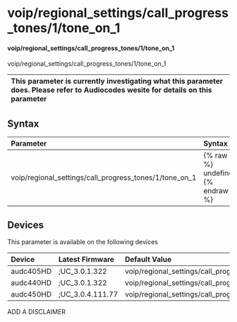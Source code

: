 ﻿---
description: voip/regional_settings/call_progress_tones/1/tone_on_1
search: false
---

# voip/regional_settings/call_progress_tones/1/tone_on_1

#### voip/regional_settings/call_progress_tones/1/tone_on_1

voip/regional_settings/call_progress_tones/1/tone_on_1


| This parameter is currently investigating what this parameter does. Please refer to Audiocodes wesite for details on this parameter | 
| :--- |

## Syntax
| Parameter | Syntax |
| :--- | :--- |
|voip/regional_settings/call_progress_tones/1/tone_on_1 | {% raw %} undefined {% endraw %}|

## Devices
This parameter is available on the following devices

| Device | Latest Firmware | Default Value |
|:---|:---|:---|
| audc405HD | ;UC_3.0.1.322 | voip/regional_settings/call_progress_tones/1/tone_on_1=0 
| audc440HD | ;UC_3.0.1.322 | voip/regional_settings/call_progress_tones/1/tone_on_1=0 
| audc450HD | ;UC_3.0.4.111.77 | voip/regional_settings/call_progress_tones/1/tone_on_1=0 

ADD A DISCLAIMER
